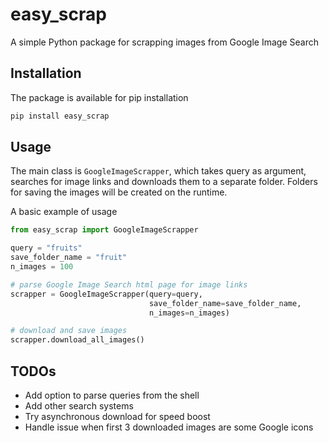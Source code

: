 # easy_scrap

A simple Python package for scrapping images from Google Image Search

## Installation

The package is available for pip installation

```bash
pip install easy_scrap
```

## Usage

The main class is ```GoogleImageScrapper```, which takes query as argument, searches for image
links and downloads them to a separate folder. Folders for saving the images will be created on the
runtime.

A basic example of usage

```python
from easy_scrap import GoogleImageScrapper

query = "fruits"
save_folder_name = "fruit"
n_images = 100

# parse Google Image Search html page for image links
scrapper = GoogleImageScrapper(query=query,
                               save_folder_name=save_folder_name,
                               n_images=n_images)

# download and save images
scrapper.download_all_images()
```

## TODOs

- Add option to parse queries from the shell
- Add other search systems
- Try asynchronous download for speed boost
- Handle issue when first 3 downloaded images are some Google icons


